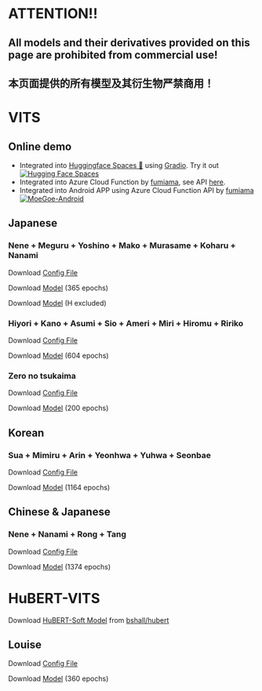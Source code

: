 # ATTENTION!!
## All models and their derivatives provided on this page are prohibited from commercial use!
## 本页面提供的所有模型及其衍生物严禁商用！

# VITS
## Online demo
- Integrated into [Huggingface Spaces 🤗](https://huggingface.co/spaces) using [Gradio](https://github.com/gradio-app/gradio). Try it out [![Hugging Face Spaces](https://img.shields.io/badge/%F0%9F%A4%97%20Hugging%20Face-Spaces-blue)](https://huggingface.co/spaces/skytnt/moe-japanese-tts)
- Integrated into Azure Cloud Function by [fumiama](https://github.com/fumiama), see API [here](https://github.com/fumiama/MoeGoe).
- Integrated into Android APP using Azure Cloud Function API by [fumiama](https://github.com/fumiama) [![MoeGoe-Android](https://img.shields.io/badge/MoeGoe-Android-orange)](https://github.com/fumiama/MoeGoe-Android)
## Japanese
### Nene + Meguru + Yoshino + Mako + Murasame + Koharu + Nanami
Download [Config File](https://sjtueducn-my.sharepoint.com/:u:/g/personal/cjang_cjengh_sjtu_edu_cn/Ed7PXqaBdllAki0TPpeZorgBFdnxirbX_AYGUIiIcWAYNg?e=avxkWs)

Download [Model](https://sjtueducn-my.sharepoint.com/:u:/g/personal/cjang_cjengh_sjtu_edu_cn/EXTQrTj-UJpItH3BmgIUvhgBNZk88P1tT_7GPNr4yegNyw?e=5mcwgl) (365 epochs)

Download [Model](https://sjtueducn-my.sharepoint.com/:u:/g/personal/cjang_cjengh_sjtu_edu_cn/EYH0aVcuLbVAgdTVRjmNNDgB8xSSBINAIHByWL1tp97hWg?e=ZvegdK) (H excluded)
### Hiyori + Kano + Asumi + Sio + Ameri + Miri + Hiromu + Ririko
Download [Config File](https://sjtueducn-my.sharepoint.com/:u:/g/personal/cjang_cjengh_sjtu_edu_cn/EbYG4z3PmwhKibN59Sb8GTkBHr7gvbz6tWtsuwkmtqB8oA?e=cbxH86)

Download [Model](https://sjtueducn-my.sharepoint.com/:u:/g/personal/cjang_cjengh_sjtu_edu_cn/ERNCwIXf51JGrkDODZ2Iy5oBpPKDPEvnd486ypQQyGmzZQ?e=1sSIED) (604 epochs)
### Zero no tsukaima
Download [Config File](https://sjtueducn-my.sharepoint.com/:u:/g/personal/cjang_cjengh_sjtu_edu_cn/EYMl9Cv8Dh5PqVSv-0FwjQIB87UiayTKrx7WtsDu822SfQ?e=kzwdX9)

Download [Model](https://sjtueducn-my.sharepoint.com/:u:/g/personal/cjang_cjengh_sjtu_edu_cn/EccGCxaWPs9LlYrtiQuQX-UBU7EmBXeMPL_oLS22xNtTrg?e=294P0A) (200 epochs)
## Korean
### Sua + Mimiru + Arin + Yeonhwa + Yuhwa + Seonbae
Download [Config File](https://sjtueducn-my.sharepoint.com/:u:/g/personal/cjang_cjengh_sjtu_edu_cn/EYXC9IqILZFJqe0kyFjb9XwBuLldZnQBEMGJxI3h_iYX3w?e=Q4GrVH)

Download [Model](https://sjtueducn-my.sharepoint.com/:u:/g/personal/cjang_cjengh_sjtu_edu_cn/ERPxoGsG12lOn4LihxnwkGEBw3qil75tW__z-GAptnO2Iw?e=d077MU) (1164 epochs)
## Chinese & Japanese
### Nene + Nanami + Rong + Tang
Download [Config File](https://sjtueducn-my.sharepoint.com/:u:/g/personal/cjang_cjengh_sjtu_edu_cn/EYZfZuW5jtxIqIesYOpFuB4BVWtItUIO2f9YxGQZelRxaQ?e=MCZPCL)

Download [Model](https://sjtueducn-my.sharepoint.com/:u:/g/personal/cjang_cjengh_sjtu_edu_cn/EQ0IKHchgzZAt0E6GryW17EBsIlIkmby6BcO9FtoODjwNQ?e=5uzWtj) (1374 epochs)

# HuBERT-VITS
Download [HuBERT-Soft Model](https://github.com/bshall/hubert/releases/download/v0.1/hubert-soft-0d54a1f4.pt) from [bshall/hubert](https://github.com/bshall/hubert)
## Louise
Download [Config File](https://sjtueducn-my.sharepoint.com/:u:/g/personal/cjang_cjengh_sjtu_edu_cn/ETa-G4CTo4pNm7T7aVnbuUYBtOUuMdBCASYnXxgGc5ApIQ?e=6lp4rz)

Download [Model](https://sjtueducn-my.sharepoint.com/:u:/g/personal/cjang_cjengh_sjtu_edu_cn/EZMWDPf6MORLpA6wGfaqm1oBlETT0wUCuz92zgDvXX8oCw?e=VeBTwo) (360 epochs)


